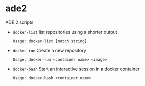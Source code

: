 # ade2
ADE 2 scripts

* `docker-list` list repositories using a shorter output

      Usage: docker-list [match string]

* `docker-run` Create a new repository

      Usage: docker-run <container name> <image>

* `docker-bash` Start an interactive session in a docker container

      Usage: docker-bash <container name>
